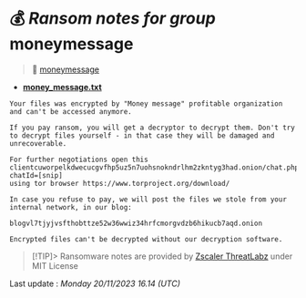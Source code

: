 # 💰 _Ransom notes for group_ moneymessage
> 🔗 [moneymessage](group/moneymessage)
* **[money_message.txt](https://ransomware.live/ransomware_notes/moneymessage/money_message.txt)**

```
Your files was encrypted by "Money message" profitable organization  and can't be accessed anymore.

If you pay ransom, you will get a decryptor to decrypt them. Don't try to decrypt files yourself - in that case they will be damaged and unrecoverable.

For further negotiations open this clientcuworpelkdwecucgvfhp5uz5n7uohsnokndrlhm2zkntyg3had.onion/chat.php?chatId=[snip]
using tor browser https://www.torproject.org/download/

In case you refuse to pay, we will post the files we stole from your internal network, in our blog:

blogvl7tjyjvsfthobttze52w36wwiz34hrfcmorgvdzb6hikucb7aqd.onion

Encrypted files can't be decrypted without our decryption software.

```


> [!TIP]> Ransomware notes are provided by [Zscaler ThreatLabz](https://github.com/threatlabz/ransomware_notes) under MIT License
> 




Last update : _Monday 20/11/2023 16.14 (UTC)_

